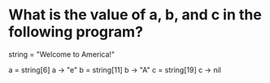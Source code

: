 # What is the value of a, b, and c in the following program?

string = "Welcome to America!"

a = string[6]
a -> "e"
b = string[11]
b -> "A"
c = string[19]
c -> nil